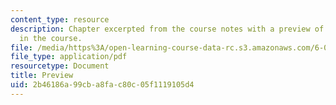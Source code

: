 ```yaml
---
content_type: resource
description: Chapter excerpted from the course notes with a preview of materials covered
  in the course.
file: /media/https%3A/open-learning-course-data-rc.s3.amazonaws.com/6-055j-the-art-of-approximation-in-science-and-engineering-spring-2008/2b46186a99cba8fac80c05f1119105d4_feb06a.pdf
file_type: application/pdf
resourcetype: Document
title: Preview
uid: 2b46186a-99cb-a8fa-c80c-05f1119105d4
---
```


